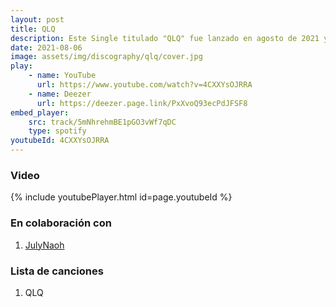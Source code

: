 ```yaml
---
layout: post
title: QLQ
description: Este Single titulado "QLQ" fue lanzado en agosto de 2021 y forma parte del genero Latino. Fue realizado en colaboración con JulyNaoh.
date: 2021-08-06
image: assets/img/discography/qlq/cover.jpg
play:
    - name: YouTube
      url: https://www.youtube.com/watch?v=4CXXYsOJRRA
    - name: Deezer
      url: https://deezer.page.link/PxXvoQ93ecPdJFSF8
embed_player:
    src: track/5mNhrehmBE1pGO3vWf7qDC
    type: spotify
youtubeId: 4CXXYsOJRRA
---
```

### Video
{% include youtubePlayer.html id=page.youtubeId %}

### En colaboración con

1. <a href="https://www.instagram.com/julynaoh/"> JulyNaoh</a>

### Lista de canciones

1. QLQ
